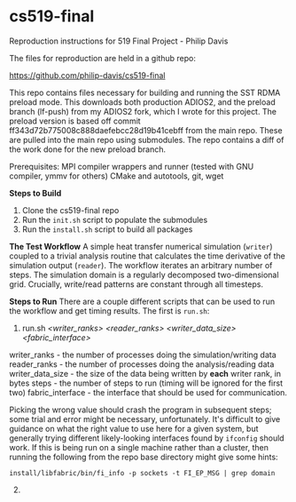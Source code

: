 # cs519-final
Reproduction instructions for 519 Final Project - Philip Davis

The files for reproduction are held in a github repo:

https://github.com/philip-davis/cs519-final

This repo contains files necessary for building and running the SST RDMA preload mode. This downloads both production ADIOS2, and the preload branch (lf-push) from my ADIOS2 fork, which I wrote for this project. The preload version is based off commit ff343d72b775008c888daefebcc28d19b41cebff from the main repo. These are pulled into the main repo using submodules. The repo contains a diff of the work done for the new preload branch.

Prerequisites: MPI compiler wrappers and runner (tested with GNU compiler, ymmv for others) CMake and autotools, git, wget

**Steps to Build**

1. Clone the cs519-final repo
2. Run the `init.sh` script to populate the submodules
3. Run the `install.sh` script to build all packages

**The Test Workflow**
A simple heat transfer numerical simulation (`writer`) coupled to a trivial analysis routine that calculates the time derivative of the simulation output (`reader`). The workflow iterates an arbitrary number of steps. The simulation domain is a regularly decomposed two-dimensional grid. Crucially, write/read patterns are constant through all timesteps.

**Steps to Run**
There are a couple different scripts that can be used to run the workflow and get timing results. The first is `run.sh`:

1. run.sh *<writer_ranks>* *<reader_ranks>* *<writer_data_size>* *<steps>* *<fabric_interface>*

writer_ranks - the number of processes doing the simulation/writing data
reader_ranks - the number of processes doing the analysis/reading data
writer_data_size - the size of the data being written by **each** writer rank, in bytes
steps - the number of steps to run (timing will be ignored for the first two)
fabric_interface - the interface that should be used for communication. 


Picking the wrong value should crash the program in subsequent steps; some trial and error might be necessary, unfortunately. It's difficult to give guidance on what the right value to use here for a given system, but generally trying different likely-looking interfaces found by `ifconfig` should work. If this is being run on a single machine rather than a cluster, then running the following from the repo base directory might give some hints:

`install/libfabric/bin/fi_info -p sockets -t FI_EP_MSG | grep domain`

2. 

